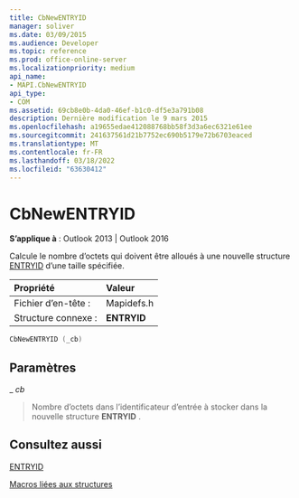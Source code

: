 ```yaml
---
title: CbNewENTRYID
manager: soliver
ms.date: 03/09/2015
ms.audience: Developer
ms.topic: reference
ms.prod: office-online-server
ms.localizationpriority: medium
api_name:
- MAPI.CbNewENTRYID
api_type:
- COM
ms.assetid: 69cb8e0b-4da0-46ef-b1c0-df5e3a791b08
description: Dernière modification le 9 mars 2015
ms.openlocfilehash: a19655edae412088768bb58f3d3a6ec6321e61ee
ms.sourcegitcommit: 241637561d21b7752ec690b5179e72b6703eaced
ms.translationtype: MT
ms.contentlocale: fr-FR
ms.lasthandoff: 03/18/2022
ms.locfileid: "63630412"
---
```

# <a name="cbnewentryid"></a>CbNewENTRYID

  
  
**S’applique à** : Outlook 2013 | Outlook 2016 
  
Calcule le nombre d’octets qui doivent être alloués à une nouvelle structure [ENTRYID](entryid.md) d’une taille spécifiée. 
  
|Propriété |Valeur |
|:-----|:-----|
|Fichier d’en-tête :  <br/> |Mapidefs.h  <br/> |
|Structure connexe :  <br/> |**ENTRYID** <br/> |
   
```cpp
CbNewENTRYID (_cb)
```

## <a name="parameters"></a>Paramètres

 _ _cb_
  
> Nombre d’octets dans l’identificateur d’entrée à stocker dans la nouvelle structure **ENTRYID** . 
    
## <a name="see-also"></a>Consultez aussi



[ENTRYID](entryid.md)


[Macros liées aux structures](macros-related-to-structures.md)

